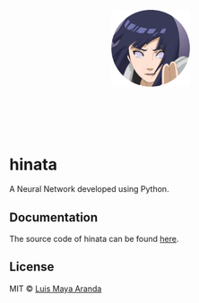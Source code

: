 <br><br>

<p align="center">
<a href="https://github.com/LuisMaya"><img width="140" src="./website/images/logo.png" alt="hinata logo"></a>
</p>
<br>

<br><br>

# hinata
A Neural Network developed using Python.

## Documentation

The source code of hinata can be found [here](./src/).

## License

MIT &copy; [Luis Maya Aranda](https://github.com/LuisMaya)